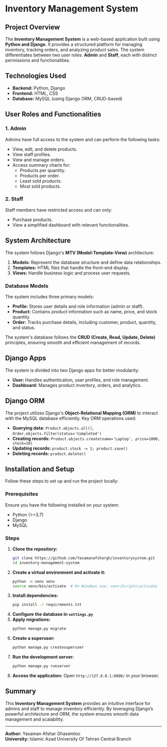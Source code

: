 # Inventory Management System

## Project Overview
The **Inventory Management System** is a web-based application built using **Python and Django**. It provides a structured platform for managing inventory, tracking orders, and analyzing product sales. The system differentiates between two user roles: **Admin** and **Staff**, each with distinct permissions and functionalities.

## Technologies Used
- **Backend:** Python, Django
- **Frontend:** HTML, CSS
- **Database:** MySQL (using Django ORM, CRUD-based)

## User Roles and Functionalities
### 1. Admin
Admins have full access to the system and can perform the following tasks:
- View, edit, and delete products.
- View staff profiles.
- View and manage orders.
- Access summary charts for:
  - Products per quantity.
  - Products per order.
  - Least sold products.
  - Most sold products.

### 2. Staff
Staff members have restricted access and can only:
- Purchase products.
- View a simplified dashboard with relevant functionalities.

## System Architecture
The system follows Django's **MTV (Model-Template-View)** architecture:
1. **Models:** Represent the database structure and define data relationships.
2. **Templates:** HTML files that handle the front-end display.
3. **Views:** Handle business logic and process user requests.

### Database Models
The system includes three primary models:
- **Profile:** Stores user details and role information (admin or staff).
- **Product:** Contains product information such as name, price, and stock quantity.
- **Order:** Tracks purchase details, including customer, product, quantity, and status.

The system's database follows the **CRUD (Create, Read, Update, Delete)** principles, ensuring smooth and efficient management of records.

## Django Apps
The system is divided into two Django apps for better modularity:
- **User:** Handles authentication, user profiles, and role management.
- **Dashboard:** Manages product inventory, orders, and analytics.

## Django ORM
The project utilizes Django's **Object-Relational Mapping (ORM)** to interact with the MySQL database efficiently. Key ORM operations used:
- **Querying data:** `Product.objects.all()`, `Order.objects.filter(status='Completed')`
- **Creating records:** `Product.objects.create(name='Laptop', price=1000, stock=10)`
- **Updating records:** `product.stock -= 1; product.save()`
- **Deleting records:** `product.delete()`

## Installation and Setup
Follow these steps to set up and run the project locally:

### Prerequisites
Ensure you have the following installed on your system:
- Python (>=3.7)
- Django
- MySQL

### Steps
1. **Clone the repository:**
   ```bash
   git clone https://github.com/Yasamanafshargh/inventorysystem.git
   cd inventory-management-system
   ```
2. **Create a virtual environment and activate it:**
   ```bash
   python -m venv venv
   source venv/bin/activate  # On Windows use: venv\Scripts\activate
   ```
3. **Install dependencies:**
   ```bash
   pip install -r requirements.txt
   ```
4. **Configure the database in `settings.py`**
5. **Apply migrations:**
   ```bash
   python manage.py migrate
   ```
6. **Create a superuser:**
   ```bash
   python manage.py createsuperuser
   ```
7. **Run the development server:**
   ```bash
   python manage.py runserver
   ```
8. **Access the application:** Open `http://127.0.0.1:8000/` in your browser.

## Summary
This **Inventory Management System** provides an intuitive interface for admins and staff to manage inventory efficiently. By leveraging Django’s powerful architecture and ORM, the system ensures smooth data management and scalability.


---

**Author:** Yasaman Afshar Ghasemloo  
**University:** Islamic Azad University Of Tehran Central Branch

